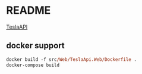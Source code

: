 # README #

[TeslaAPI](https://tesla-api.timdorr.com/) 

## docker support

```ps
docker build -f src/Web/TeslaApi.Web/Dockerfile .
docker-compose build
```
